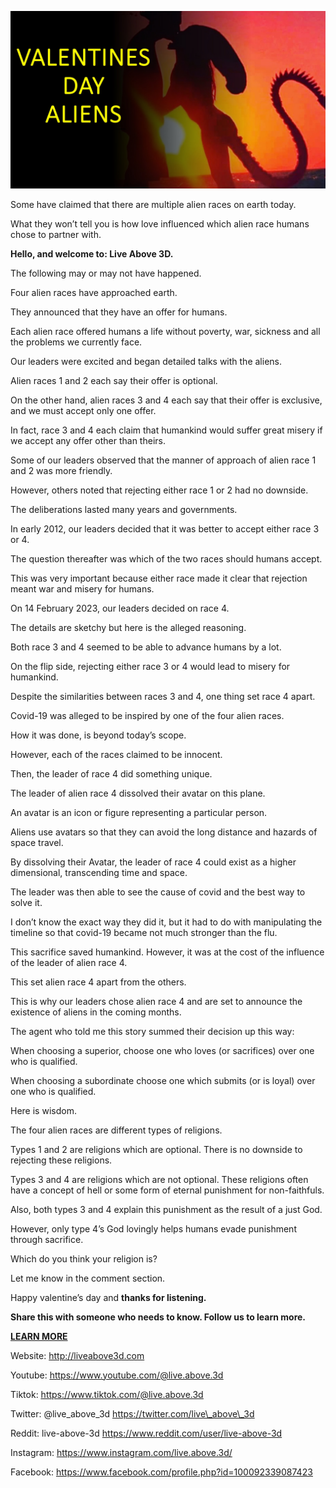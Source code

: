 ![cover photo](../cover.jpg "cover photo")

Some have claimed that there are multiple alien races on earth today.

What they won’t tell you is how love influenced which alien race humans
chose to partner with.

**Hello, and welcome to: Live Above 3D.**

The following may or may not have happened.

Four alien races have approached earth.

They announced that they have an offer for humans.

Each alien race offered humans a life without poverty, war, sickness and
all the problems we currently face.

Our leaders were excited and began detailed talks with the aliens.

Alien races 1 and 2 each say their offer is optional.

On the other hand, alien races 3 and 4 each say that their offer is
exclusive, and we must accept only one offer.

In fact, race 3 and 4 each claim that humankind would suffer great
misery if we accept any offer other than theirs.

Some of our leaders observed that the manner of approach of alien race 1
and 2 was more friendly.

However, others noted that rejecting either race 1 or 2 had no downside.

The deliberations lasted many years and governments.

In early 2012, our leaders decided that it was better to accept either
race 3 or 4.

The question thereafter was which of the two races should humans accept.

This was very important because either race made it clear that rejection
meant war and misery for humans.

On 14 February 2023, our leaders decided on race 4.

The details are sketchy but here is the alleged reasoning.

Both race 3 and 4 seemed to be able to advance humans by a lot.

On the flip side, rejecting either race 3 or 4 would lead to misery for
humankind.

Despite the similarities between races 3 and 4, one thing set race 4
apart.

Covid-19 was alleged to be inspired by one of the four alien races.

How it was done, is beyond today’s scope.

However, each of the races claimed to be innocent.

Then, the leader of race 4 did something unique.

The leader of alien race 4 dissolved their avatar on this plane.

An avatar is an icon or figure representing a particular person.

Aliens use avatars so that they can avoid the long distance and hazards
of space travel.

By dissolving their Avatar, the leader of race 4 could exist as a higher
dimensional, transcending time and space.

The leader was then able to see the cause of covid and the best way to
solve it.

I don’t know the exact way they did it, but it had to do with
manipulating the timeline so that covid-19 became not much stronger than
the flu.

This sacrifice saved humankind. However, it was at the cost of the
influence of the leader of alien race 4.

This set alien race 4 apart from the others.

This is why our leaders chose alien race 4 and are set to announce the
existence of aliens in the coming months.

The agent who told me this story summed their decision up this way:

When choosing a superior, choose one who loves (or sacrifices) over one
who is qualified.

When choosing a subordinate choose one which submits (or is loyal) over
one who is qualified.

Here is wisdom.

The four alien races are different types of religions.

Types 1 and 2 are religions which are optional. There is no downside to
rejecting these religions.

Types 3 and 4 are religions which are not optional. These religions
often have a concept of hell or some form of eternal punishment for
non-faithfuls.

Also, both types 3 and 4 explain this punishment as the result of a just
God.

However, only type 4’s God lovingly helps humans evade punishment
through sacrifice.

Which do you think your religion is?

Let me know in the comment section.

Happy valentine’s day and **thanks for listening.**

**Share this with someone who needs to know. Follow us to learn more.**

**<u>LEARN MORE</u>**

Website: <http://liveabove3d.com>

Youtube:
[<u>https://www.youtube.com/@live.above.3d</u>](https://www.youtube.com/@live.above.3d)

Tiktok:
[<u>https://www.tiktok.com/@live.above.3d</u>](https://www.tiktok.com/@live.above.3d)

Twitter: @live\_above\_3d
[<u>https://twitter.com/live\_above\_3d</u>](https://twitter.com/live_above_3d)

Reddit: live-above-3d <https://www.reddit.com/user/live-above-3d>

Instagram: <https://www.instagram.com/live.above.3d/>

Facebook:
[<u>https://www.facebook.com/profile.php?id=100092339087423</u>](https://www.facebook.com/profile.php?id=100092339087423)
